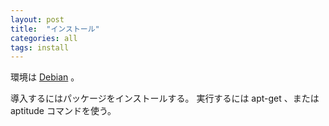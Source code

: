 ```yaml
---
layout: post
title:  "インストール"
categories: all
tags: install
---
```

環境は [Debian](http://www.debian.org/) 。

導入するにはパッケージをインストールする。
実行するには apt-get 、または aptitude コマンドを使う。

